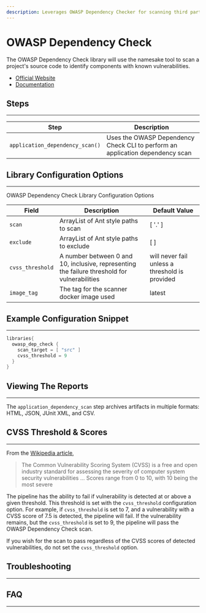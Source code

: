 ```yaml
---
description: Leverages OWASP Dependency Checker for scanning third party application dependencies
---
```


# OWASP Dependency Check

The OWASP Dependency Check library will use the namesake tool to scan a project's source code to identify components with known vulnerabilities.

* [Official Website](https://www.owasp.org/index.php/OWASP_Dependency_Check)
* [Documentation](https://jeremylong.github.io/DependencyCheck/)

## Steps

---

| Step | Description |
| ----------- | ----------- |
| `application_dependency_scan()` | Uses the OWASP Dependency Check CLI to perform an application dependency scan |

## Library Configuration Options

---

OWASP Dependency Check Library Configuration Options

| Field | Description | Default Value |
| ----------- | ----------- | ----------- |
| `scan` | ArrayList of Ant style paths to scan | [ '.' ] |
| `exclude` | ArrayList of Ant style paths to exclude | [ ] |
| `cvss_threshold` | A number between 0 and 10, inclusive, representing the failure threshold for vulnerabilities | will never fail unless a threshold is provided |
| `image_tag` | The tag for the scanner docker image used | latest |

## Example Configuration Snippet

---

```groovy
libraries{
  owasp_dep_check {
    scan_target = [ "src" ]
    cvss_threshold = 9 
  }
}
```

## Viewing The Reports

---

The `application_dependency_scan` step archives artifacts in multiple formats: HTML, JSON, JUnit XML, and CSV.

## CVSS Threshold & Scores

---

From the [Wikipedia article](https://en.wikipedia.org/wiki/Common_Vulnerability_Scoring_System),
>The Common Vulnerability Scoring System (CVSS) is a free and open industry standard for assessing the severity of computer system security vulnerabilities ... Scores range from 0 to 10, with 10 being the most severe

The pipeline has the ability to fail if vulnerability is detected at or above a given threshold.
This threshold is set with the `cvss_threshold` configuration option.
For example, if `cvss_threshold` is set to 7, and a vulnerability with a CVSS score of 7.5 is detected, the pipeline will fail.
If the vulnerability remains, but the `cvss_threshold` is set to 9, the pipeline will pass the OWASP Dependency Check scan.

If you wish for the scan to pass regardless of the CVSS scores of detected vulnerabilities, do not set the `cvss_threshold` option.

## Troubleshooting

---

## FAQ

---
